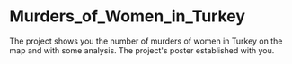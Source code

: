 # Murders_of_Women_in_Turkey
The project shows you the number of murders of women in Turkey on the map and with some analysis. The project's poster established with you.
